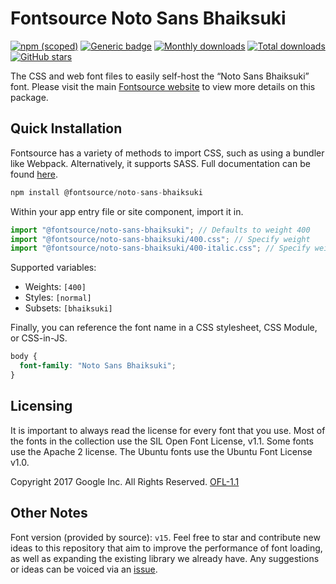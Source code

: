 # Fontsource Noto Sans Bhaiksuki

[![npm (scoped)](https://img.shields.io/npm/v/@fontsource/noto-sans-bhaiksuki?color=brightgreen)](https://www.npmjs.com/package/@fontsource/noto-sans-bhaiksuki) [![Generic badge](https://img.shields.io/badge/fontsource-passing-brightgreen)](https://github.com/fontsource/fontsource) [![Monthly downloads](https://badgen.net/npm/dm/@fontsource/noto-sans-bhaiksuki)](https://github.com/fontsource/fontsource) [![Total downloads](https://badgen.net/npm/dt/@fontsource/noto-sans-bhaiksuki)](https://github.com/fontsource/fontsource) [![GitHub stars](https://img.shields.io/github/stars/fontsource/fontsource.svg?style=social&label=Star)](https://github.com/fontsource/fontsource/stargazers)

The CSS and web font files to easily self-host the “Noto Sans Bhaiksuki” font. Please visit the main [Fontsource website](https://fontsource.org/fonts/noto-sans-bhaiksuki) to view more details on this package.

## Quick Installation

Fontsource has a variety of methods to import CSS, such as using a bundler like Webpack. Alternatively, it supports SASS. Full documentation can be found [here](https://fontsource.org/docs/getting-started/introduction).

```javascript
npm install @fontsource/noto-sans-bhaiksuki
```

Within your app entry file or site component, import it in.

```javascript
import "@fontsource/noto-sans-bhaiksuki"; // Defaults to weight 400
import "@fontsource/noto-sans-bhaiksuki/400.css"; // Specify weight
import "@fontsource/noto-sans-bhaiksuki/400-italic.css"; // Specify weight and style

```

Supported variables:
- Weights: `[400]`
- Styles: `[normal]`
- Subsets: `[bhaiksuki]`

Finally, you can reference the font name in a CSS stylesheet, CSS Module, or CSS-in-JS.

```css
body {
  font-family: "Noto Sans Bhaiksuki";
}
```

## Licensing
It is important to always read the license for every font that you use.
Most of the fonts in the collection use the SIL Open Font License, v1.1. Some fonts use the Apache 2 license. The Ubuntu fonts use the Ubuntu Font License v1.0.

Copyright 2017 Google Inc. All Rights Reserved.
[OFL-1.1](http://scripts.sil.org/OFL)

## Other Notes
Font version (provided by source): `v15`.
Feel free to star and contribute new ideas to this repository that aim to improve the performance of font loading, as well as expanding the existing library we already have. Any suggestions or ideas can be voiced via an [issue](https://github.com/fontsource/fontsource/issues).